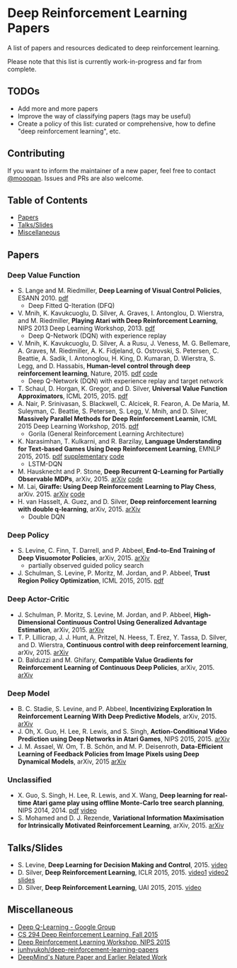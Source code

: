 # Deep Reinforcement Learning Papers

A list of papers and resources dedicated to deep reinforcement learning. 

Please note that this list is currently work-in-progress and far from complete.

## TODOs

 - Add more and more papers
 - Improve the way of classifying papers (tags may be useful)
 - Create a policy of this list: curated or comprehensive, how to define "deep reinforcement learning", etc.

## Contributing

If you want to inform the maintainer of a new paper, feel free to contact [@mooopan](https://twitter.com/mooopan). Issues and PRs are also welcome.

## Table of Contents

 - [Papers](#papers)
 - [Talks/Slides](#talksslides)
 - [Miscellaneous](#miscellaneous)

## Papers

### Deep Value Function

 - S. Lange and M. Riedmiller, **Deep Learning of Visual Control Policies**, ESANN 2010. [pdf](https://www.elen.ucl.ac.be/Proceedings/esann/esannpdf/es2010-87.pdf)
   - Deep Fitted Q-Iteration (DFQ)
 - V. Mnih, K. Kavukcuoglu, D. Silver, A. Graves, I. Antonglou, D. Wierstra, and M. Riedmiller, **Playing Atari with Deep Reinforcement Learning**, NIPS 2013 Deep Learning Workshop, 2013. [pdf](https://www.cs.toronto.edu/~vmnih/docs/dqn.pdf)
   - Deep Q-Network (DQN) with experience replay
 - V. Mnih, K. Kavukcuoglu, D. Silver, A. a Rusu, J. Veness, M. G. Bellemare, A. Graves, M. Riedmiller, A. K. Fidjeland, G. Ostrovski, S. Petersen, C. Beattie, A. Sadik, I. Antonoglou, H. King, D. Kumaran, D. Wierstra, S. Legg, and D. Hassabis, **Human-level control through deep reinforcement learning**, Nature, 2015. [pdf](http://home.uchicago.edu/~arij/journalclub/papers/2015_Mnih_et_al.pdf) [code](https://sites.google.com/a/deepmind.com/dqn/)
   - Deep Q-Network (DQN) with experience replay and target network
 - T. Schaul, D. Horgan, K. Gregor, and D. Silver, **Universal Value Function Approximators**, ICML 2015, 2015. [pdf](http://schaul.site44.com/publications/uvfa.pdf)
 - A. Nair, P. Srinivasan, S. Blackwell, C. Alcicek, R. Fearon, A. De Maria, M. Suleyman, C. Beattie, S. Petersen, S. Legg, V. Mnih, and D. Silver, **Massively Parallel Methods for Deep Reinforcement Learnin**, ICML 2015 Deep Learning Workshop, 2015. [pdf](http://www0.cs.ucl.ac.uk/staff/d.silver/web/Publications_files/gorila.pdf)
   - Gorila (General Reinforcement Learning Architecture)
 - K. Narasimhan, T. Kulkarni, and R. Barzilay, **Language Understanding for Text-based Games Using Deep Reinforcement Learning**, EMNLP 2015, 2015. [pdf](http://people.csail.mit.edu/karthikn/pdfs/mud-play15.pdf) [supplementary](http://people.csail.mit.edu/karthikn/pdfs/mud-supp.pdf) [code](http://people.csail.mit.edu/karthikn/mud-play/)
   - LSTM-DQN
 - M. Hausknecht and P. Stone, **Deep Recurrent Q-Learning for Partially Observable MDPs**, arXiv, 2015. [arXiv](http://arxiv.org/abs/1507.06527) [code](https://github.com/mhauskn/dqn/tree/recurrent)
 - M. Lai, **Giraffe: Using Deep Reinforcement Learning to Play Chess**, arXiv. 2015. [arXiv](http://arxiv.org/abs/1509.01549) [code](https://bitbucket.org/waterreaction/giraffe)
 - H. van Hasselt, A. Guez, and D. Silver, **Deep reinforcement learning with double q-learning**, arXiv, 2015. [arXiv](http://arxiv.org/abs/1509.06461)
   - Double DQN

### Deep Policy

 - S. Levine, C. Finn, T. Darrell, and P. Abbeel, **End-to-End Training of Deep Visuomotor Policies**, arXiv, 2015. [arXiv](http://arxiv.org/abs/1504.00702)
   - partially observed guided policy search
 - J. Schulman, S. Levine, P. Moritz, M. Jordan, and P. Abbeel, **Trust Region Policy Optimization**, ICML 2015, 2015. [pdf](http://jmlr.org/proceedings/papers/v37/schulman15.pdf)

### Deep Actor-Critic

 - J. Schulman, P. Moritz, S. Levine, M. Jordan, and P. Abbeel, **High-Dimensional Continuous Control Using Generalized Advantage Estimation**, arXiv, 2015. [arXiv](http://arxiv.org/abs/1506.02438)
 - T. P. Lillicrap, J. J. Hunt, A. Pritzel, N. Heess, T. Erez, Y. Tassa, D. Silver, and D. Wierstra, **Continuous control with deep reinforcement learning**, arXiv, 2015. [arXiv](http://arxiv.org/abs/1509.02971)
 - D. Balduzzi and M. Ghifary, **Compatible Value Gradients for Reinforcement Learning of Continuous Deep Policies**, arXiv, 2015. [arXiv](http://arxiv.org/abs/1509.03005)

### Deep Model

 - B. C. Stadie, S. Levine, and P. Abbeel, **Incentivizing Exploration In Reinforcement Learning With Deep Predictive Models**, arXiv, 2015. [arXiv](http://arxiv.org/abs/1507.00814)
 - J. Oh, X. Guo, H. Lee, R. Lewis, and S. Singh, **Action-Conditional Video Prediction using Deep Networks in Atari Games**, NIPS 2015, 2015. [arXiv](http://arxiv.org/abs/1507.08750)
 - J. M. Assael, W. Om, T. B. Schön, and M. P. Deisenroth, **Data-Efficient Learning of Feedback Policies from Image Pixels using Deep Dynamical Models**, arXiv, 2015 [arXiv](http://arxiv.org/abs/1510.02173)

### Unclassified

 - X. Guo, S. Singh, H. Lee, R. Lewis, and X. Wang, **Deep learning for real-time Atari game play using offline Monte-Carlo tree search planning**, NIPS 2014, 2014. [pdf](http://papers.nips.cc/paper/5421-deep-learning-for-real-time-atari-game-play-using-offline-monte-carlo-tree-search-planning.pdf) [video](https://sites.google.com/site/nips2014atari/)
 - S. Mohamed and D. J. Rezende, **Variational Information Maximisation for Intrinsically Motivated Reinforcement Learning**, arXiv, 2015. [arXiv](http://arxiv.org/abs/1509.08731)

## Talks/Slides

 - S. Levine, **Deep Learning for Decision Making and Control**, 2015. [video](https://www.youtube.com/watch?v=EtMyH_--vnU)
 - D. Silver, **Deep Reinforcement Learning**, ICLR 2015, 2015. [video1](https://www.youtube.com/watch?v=EX1CIVVkWdE) [video2](https://www.youtube.com/watch?v=zXa6UFLQCtg) [slides](http://www.iclr.cc/lib/exe/fetch.php?media=iclr2015:silver-iclr2015.pdf)
 - D. Silver, **Deep Reinforcement Learning**, UAI 2015, 2015. [video](https://www.youtube.com/watch?v=qLaDWKd61Ig)

## Miscellaneous

 - [Deep Q-Learning - Google Group](https://groups.google.com/forum/#!forum/deep-q-learning)
 - [CS 294 Deep Reinforcement Learning, Fall 2015](http://rll.berkeley.edu/deeprlcourse/)
 - [Deep Reinforcement Learning Workshop, NIPS 2015](http://rll.berkeley.edu/deeprlworkshop/)
 - [junhyukoh/deep-reinforcement-learning-papers](https://github.com/junhyukoh/deep-reinforcement-learning-papers)
 - [DeepMind's Nature Paper and Earlier Related Work](http://people.idsia.ch/~juergen/naturedeepmind.html)

